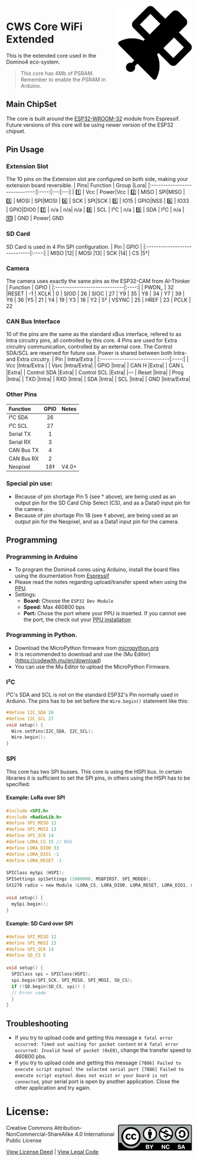 <img src="assets/CWV.svg" width=200 align="right">

# CWS Core WiFi Extended
This is the extended core used in the Domino4 eco-system.
> This core has 4Mb of PSRAM. Remember to enable the PSRAM in Arduino.

## Main ChipSet
The core is built around the [ESP32-WROOM-32](https://www.espressif.com/sites/default/files/documentation/esp32-wroom-32_datasheet_en.pdf) module from Espressif. Future versions of this core will be using newer version of the ESP32 chipset.

## Pin Usage
### Extension Slot
The 10 pins on the Extension slot are configured on both side, making your extension board reversible.
| Pins| Function | Group |Lora|
|:-----------------------------:|:----:|:--:|:--:|
| :one:                 | Vcc | Power|Vcc
| :two:                 | MISO | SPI|MISO
| :three:                    | MOSI | SPI|MOSI
| :four:                  | SCK | SPI|SCK
| :five:            | IO15  | GPIO|NSS
| :six: | IO33 | GPIO|DIO0
| :seven:                       | n/a | n/a| n/a
| :eight:                       | SCL | I²C | n/a
| :nine:                       | SDA | I²C | n/a
| :keycap_ten:                       | GND | Power| GND

### SD Card
SD Card is used in 4 Pin SPI configuration.
| Pin | GPIO |
|:-----------------------------|:----:|
|  MISO |12| 
|  MOSI |13| 
|  SCK |14| 
|  CS |5†| 

### Camera
The camera uses exactly the same pins as the ESP32-CAM from AI-Thinker
| Function | GPIO | 
|:-----------------------------|:----:|
| PWDN_ |   32
|RESET |  -1
| XCLK |    0
| SIOD  |  26
| SIOC  |   27
| Y9  |    35
| Y8   |    34
| Y7   |    39
| Y6  |    36
|Y5   |   21
| Y4 |    19
| Y3   |    18
| Y2  |     5†
| VSYNC  |  25
| HREF   |  23
| PCLK  |  22

### CAN Bus Interface
10 of the pins are the same as the standard xBus interface, refered to as Intra circuitry pins, all controlled by this core. 4 Pins are used for Extra circuitry communication, controlled by an external core. The Control SDA/SCL are reserved for future use. Power is shared between both Intra- and Extra circutry.
| Pin | Intra/Extra | 
|:-----------------------------|:----:|
|  Vcc |Intra/Extra | 
|  Vsrc |Intra/Extra| 
|  GPIO |Intra|
|  CAN H |Extra| 
|  CAN L |Extra| 
|  Control SDA |Extra| 
|  Control SCL |Extra|
|:wavy_dash:
|  Reset |Intra| 
|  Prog |Intra| 
|  TXD |Intra| 
|  RXD |Intra| 
|  SDA |Intra| 
|  SCL |Intra| 
|  GND |Intra/Extra| 

### Other Pins
| Function |  GPIO | Notes|
|:-----------------------------|:----:|:--|
|  I²C SDA |26| |
|  I²C SCL |27| |
|  Serial TX |1| |
|  Serial RX |3| |
|  CAN Bus TX |4| |
|  CAN Bus RX |2| |
|  Neopixel |18‡ | V4.0+ |

### Special pin use:
- Because of pin shortage Pin 5 (see † above), are being used as an output pin for the SD Card Chip Select (CS), and as a Data0 input pin for the camera. 
- Because of pin shortage Pin 18 (see ‡ above), are being used as an output pin for the Neopixel, and as a Data1 input pin for the camera.

## Programming

### Programming in Arduino
- To program the Domino4 cores using Arduino, install the board files using the doumentation from [Espressif](https://github.com/espressif/arduino-esp32)
- Please read the notes regarding upload/transfer speed when using the [PPU](https://github.com/domino4com/PPU).
- Settings:
  - **Board:** Choose the ```ESP32 Dev Module```
  - **Speed:** Max 460800 bps
  - **Port:** Chose the port where your PPU is inserted. If you cannot see the port, the check out your [PPU installation](https://github.com/domino4com/PPU)

### Programming in Python.
- Download the MicroPython firmware from [micropython.org](https://micropython.org/download/esp32/)
- It is recommended to download and use the (Mu Editor)(https://codewith.mu/en/download)
- You can use the Mu Editor to upload the MicroPython Firmware.


### I²C
I²C's SDA and SCL is not on the standard ESP32's Pin normally used in Arduino. The pins has to be set before the `Wire.begin()` statement like this:
```C
#define I2C_SDA 26
#define I2C_SCL 27
void setup() {
  Wire.setPins(I2C_SDA, I2C_SCL);
  Wire.begin();
}
```
### SPI
This core has two SPI busses. This core is using the HSPI bus. In certain libraries it is sufficient to set the SPI pins, in others using the HSPI has to be specified:

#### Example: LoRa over SPI
```C
#include <SPI.h>
#include <RadioLib.h>
#define SPI_MISO 12
#define SPI_MOSI 13
#define SPI_SCK 14
#define LORA_CS 15 // NSS
#define LORA_DIO0 33
#define LORA_DIO1 -1
#define LORA_RESET -1

SPIClass mySpi (HSPI);
SPISettings spiSettings (2000000, MSBFIRST, SPI_MODE0);
SX1278 radio = new Module (LORA_CS, LORA_DIO0, LORA_RESET, LORA_DIO1, mySpi, spiSettings);

void setup() {
  mySpi.begin();
}
```

#### Example: SD Card over SPI
```C
#define SPI_MISO 12
#define SPI_MOSI 13
#define SPI_SCK 14
#define SD_CS 5

void setup() {
  SPIClass spi = SPIClass(HSPI);
  spi.begin(SPI_SCK, SPI_MISO, SPI_MOSI, SD_CS);
  if (!SD.begin(SD_CS, spi)) {
  // Error code
  }
}
```

## Troubleshooting
- If you try to upload code and getting this message ```A fatal error occurred: Timed out waiting for packet content``` or ```A fatal error occurred: Invalid head of packet (0xE0)```, change the transfer speed to 460800 pbs.
- If you try to upload code and getting this message ```[7886] Failed to execute script esptool the selected serial port [7886] Failed to execute script esptool does not exist or your board is not connected```, your serial port is open by another application. Close the other application and try again.

# License: 
<img src="assets/CC-BY-NC-SA.svg" width=200 align="right">
Creative Commons Attribution-NonCommercial-ShareAlike 4.0 International Public License

[View License Deed](https://creativecommons.org/licenses/by-nc-sa/4.0/) | [View Legal Code](https://creativecommons.org/licenses/by-nc-sa/4.0/legalcode)

